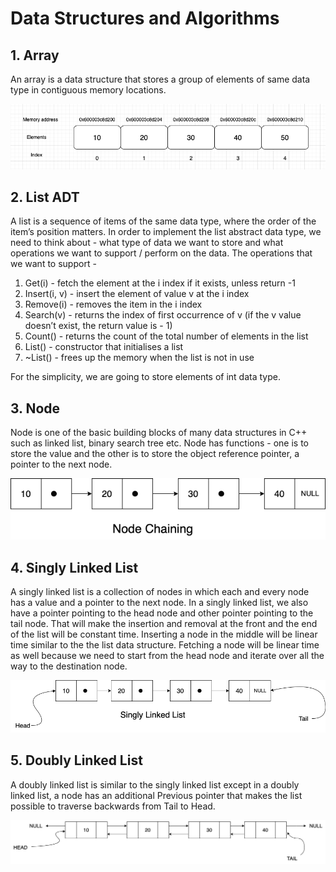 # Data Structures and Algorithms

## 1. Array
An array is a data structure that stores a group of elements of same data type in contiguous memory locations.

<div style="text-align: center;">
    <img src="images/array.png" alt="array">
</div>

## 2. List ADT
A list is a sequence of items of the same data type, where the order of the item’s position matters. In order to implement the list abstract data type, we need to think about - what type of data we want to store and what operations we want to support / perform on the data. The operations that we want to support -

1. Get(i) - fetch the element at the i index if it exists, unless return -1
2. Insert(i, v) - insert the element of value v at the i index
3. Remove(i) - removes the item in the i index
4. Search(v) - returns the index of first occurrence of v (if the v value doesn’t exist, the return value is - 1)
5. Count() - returns the count of the total number of elements in the list
6. List() - constructor that initialises a list
7. ~List() - frees up the memory when the list is not in use

For the simplicity, we are going to store elements of int data type.

## 3. Node
Node is one of the basic building blocks of many data structures in C++ such as linked list, binary search tree etc. Node has functions - one is to store the value and the other is to store the object reference pointer, a pointer to the next node.

<div style="text-align: center;">
    <img src="images/node.png" alt="node">
</div>

## 4. Singly Linked List
A singly linked list is a collection of nodes in which each and every node has a value and a pointer to the next node. In a singly linked list, we also have a pointer pointing to the head node and other pointer pointing to the tail node. That will make the insertion and removal at the front and the end of the list will be constant time. Inserting a node in the middle will be linear time similar to the the list data structure. Fetching a node will be linear time as well because we need to start from the head node and iterate over all the way to the destination node.
<div style="text-align: center;">
    <img src="images/singlyLinkedList.png" alt="singlyLinkedList">
</div>

## 5. Doubly Linked List
A doubly linked list is similar to the singly linked list except in a doubly linked list, a node has an additional Previous pointer that makes the list possible to traverse backwards from Tail to Head.
<div style="text-align: center;">
    <img src="images/doublyLinkedList.png" alt="doublyLinkedList">
</div>